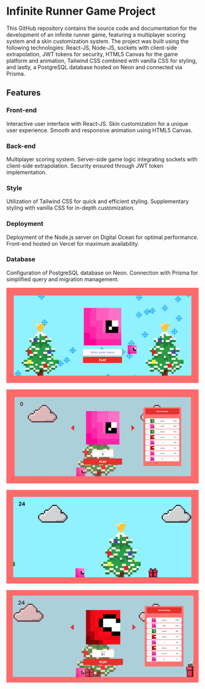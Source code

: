 # Infinite Runner Game Project

This GitHub repository contains the source code and documentation for the development of an infinite runner game, featuring a multiplayer scoring system and a skin customization system. The project was built using the following technologies: React-JS, Node-JS, sockets with client-side extrapolation, JWT tokens for security, HTML5 Canvas for the game platform and animation, Tailwind CSS combined with vanilla CSS for styling, and lastly, a PostgreSQL database hosted on Neon and connected via Prisma.


## Features

### Front-end

Interactive user interface with React-JS.
Skin customization for a unique user experience.
Smooth and responsive animation using HTML5 Canvas.

### Back-end

Multiplayer scoring system.
Server-side game logic integrating sockets with client-side extrapolation.
Security ensured through JWT token implementation.

### Style

Utilization of Tailwind CSS for quick and efficient styling.
Supplementary styling with vanilla CSS for in-depth customization.

### Deployment

Deployment of the Node.js server on Digital Ocean for optimal performance.
Front-end hosted on Vercel for maximum availability.

### Database

Configuration of PostgreSQL database on Neon.
Connection with Prisma for simplified query and migration management.



![al-text](pictures/1.PNG)

![al-text](pictures/2.PNG)

![al-text](pictures/3.PNG)

![al-text](pictures/4.PNG)
